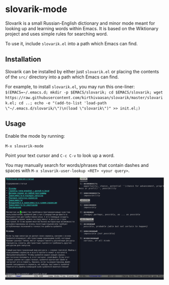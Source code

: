 # slovarik-mode
Slovarik is a small Russian-English dictionary and minor mode meant for looking up and learning words within Emacs.
It is based on the Wiktionary project and uses simple rules for searching word.

To use it, include `slovarik.el` into a path which Emacs can find.

## Installation

Slovarik can be installed by either just `slovarik.el` or placing the contents of the `src/` directory into a path which Emacs can find.

For example, to install `slovarik.el`, you may run this one-liner:
`$(EMACS=~/.emacs.d; mkdir -p $EMACS/slovarik; cd $EMACS/slovarik; wget https://raw.githubusercontent.com/kirthivaasan/slovarik/master/slovarik.el; cd ..; echo -e "(add-to-list 'load-path \"~/.emacs.d/slovarik/\")\n(load \"slovarik\")" >> init.el;)`

## Usage

Enable the mode by running:

`M-x slovarik-mode`

Point your text cursor and `C-c C-v` to look up a word.

You may manually search for words/phrases that contain dashes and spaces with `M-x slovarik-user-lookup <RET> <your query>`.


![](demo.gif)

